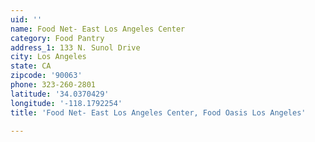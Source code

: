 ```yaml
---
uid: ''
name: Food Net- East Los Angeles Center
category: Food Pantry
address_1: 133 N. Sunol Drive
city: Los Angeles
state: CA
zipcode: '90063'
phone: 323-260-2801
latitude: '34.0370429'
longitude: '-118.1792254'
title: 'Food Net- East Los Angeles Center, Food Oasis Los Angeles'

---
```

